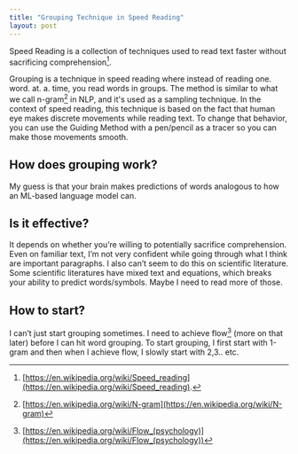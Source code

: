 ```yaml
---
title: "Grouping Technique in Speed Reading"
layout: post
---
```


Speed Reading is a collection of techniques used to read text faster without sacrificing comprehension[^1].

Grouping is a technique in speed reading where instead of reading one. word. at. a. time, you read words in groups. The method is similar to what we call n-gram[^2] in NLP, and it's used as a sampling technique. In the context of speed reading, this technique is based on the fact that human eye makes discrete movements while reading text. To change that behavior, you can use the Guiding Method with a pen/pencil as a tracer so you can make those movements smooth.

## How does grouping work?

My guess is that your brain makes predictions of words analogous to how an ML-based language model can.

## Is it effective?

It depends on whether you’re willing to potentially sacrifice comprehension. Even on familiar text, I’m not very confident while going through what I think are important paragraphs. I also can’t seem to do this on scientific literature. Some scientific literatures have mixed text and equations, which breaks your ability to predict words/symbols. Maybe I need to read more of those.

## How to start?
I can’t just start grouping sometimes. I need to achieve flow[^3] (more on that later) before I can hit word grouping. To start grouping, I first start with 1-gram and then when I achieve flow, I slowly start with 2,3.. etc.



  [^1]: [https://en.wikipedia.org/wiki/Speed_reading](https://en.wikipedia.org/wiki/Speed_reading).
  [^2]: [https://en.wikipedia.org/wiki/N-gram](https://en.wikipedia.org/wiki/N-gram)
  [^3]: [https://en.wikipedia.org/wiki/Flow_(psychology)](https://en.wikipedia.org/wiki/Flow_(psychology))


